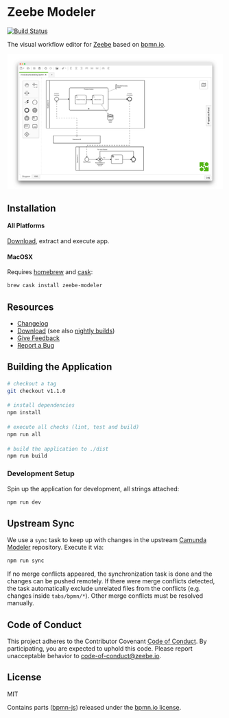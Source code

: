 # Zeebe Modeler

[![Build Status](https://travis-ci.com/zeebe-io/zeebe-modeler.svg?branch=master)](https://travis-ci.com/zeebe-io/zeebe-modeler)

The visual workflow editor for [Zeebe](https://zeebe.io/) based on [bpmn.io](http://bpmn.io).

![Zeebe Modeler](docs/screenshot.png)


## Installation

#### All Platforms

[Download](https://github.com/zeebe-io/zeebe-modeler/releases), extract and execute app.

#### MacOSX

Requires [homebrew](https://brew.sh/index_de.html) and [cask](https://caskroom.github.io):

```sh
brew cask install zeebe-modeler
```


## Resources

* [Changelog](./CHANGELOG.md)
* [Download](https://github.com/zeebe-io/zeebe-modeler/releases) (see also [nightly builds](https://zeebe-modeler-nightly.s3.eu-central-1.amazonaws.com/))
* [Give Feedback](https://forum.zeebe.io/)
* [Report a Bug](https://github.com/zeebe-io/zeebe-modeler/issues/new/choose)


## Building the Application

```sh
# checkout a tag
git checkout v1.1.0

# install dependencies
npm install

# execute all checks (lint, test and build)
npm run all

# build the application to ./dist
npm run build
```


### Development Setup

Spin up the application for development, all strings attached:

```sh
npm run dev
```


## Upstream Sync

We use a `sync` task to keep up with changes in the upstream [Camunda Modeler](https://github.com/camunda/camunda-modeler) repository. Execute it via:

```sh
npm run sync
```

If no merge conflicts appeared, the synchronization task is done and the changes can be pushed remotely. If there were merge conflicts detected, the task automatically exclude unrelated files from the conflicts (e.g. changes inside `tabs/bpmn/*`). Other merge conflicts must be resolved manually.


## Code of Conduct

This project adheres to the Contributor Covenant [Code of
Conduct](/CODE_OF_CONDUCT.md). By participating, you are expected to uphold
this code. Please report unacceptable behavior to
code-of-conduct@zeebe.io.


## License

MIT

Contains parts ([bpmn-js](https://github.com/bpmn-io/bpmn-js)) released under the [bpmn.io license](http://bpmn.io/license).

